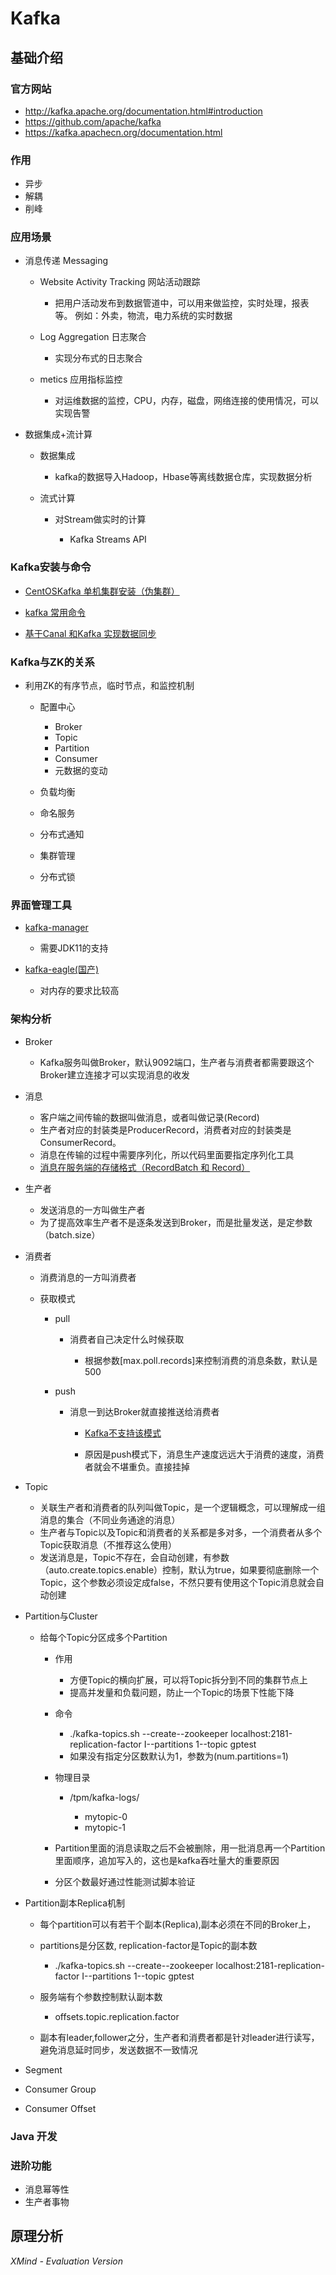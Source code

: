 # Kafka

## 基础介绍

### 官方网站

- http://kafka.apache.org/documentation.html#introduction 
- https://github.com/apache/kafka
- https://kafka.apachecn.org/documentation.html

### 作用

- 异步
- 解耦
- 削峰

### 应用场景

- 消息传递 Messaging

	- Website Activity Tracking 网站活动跟踪

		- 把用户活动发布到数据管道中，可以用来做监控，实时处理，报表等。
例如：外卖，物流，电力系统的实时数据

	- Log Aggregation 日志聚合

		- 实现分布式的日志聚合

	- metics 应用指标监控

		- 对运维数据的监控，CPU，内存，磁盘，网络连接的使用情况，可以实现告警

- 数据集成+流计算

	- 数据集成

		- kafka的数据导入Hadoop，Hbase等离线数据仓库，实现数据分析

	- 流式计算

		- 对Stream做实时的计算

			- Kafka Streams API

### Kafka安装与命令

- [CentOSKafka 单机集群安装（伪集群）](https://github.com/hupwy/k8s-cloud-parent/blob/main/doc/%E6%B6%88%E6%81%AF%E9%98%9F%E5%88%97/Kafka/Kafka%E5%8D%95%E8%8A%82%E7%82%B9%E9%9B%86%E7%BE%A4(%E4%BC%AA%E9%9B%86%E7%BE%A4).md)

- [kafka 常用命令](https://github.com/hupwy/k8s-cloud-parent/blob/main/doc/%E6%B6%88%E6%81%AF%E9%98%9F%E5%88%97/Kafka/kafka%E5%B8%B8%E7%94%A8%E5%91%BD%E4%BB%A4(%E5%9F%BA%E4%BA%8E2.6%E7%89%88%E6%9C%AC).md)

- [基于Canal 和Kafka 实现数据同步](https://github.com/hupwy/k8s-cloud-parent/blob/main/doc/%E6%B6%88%E6%81%AF%E9%98%9F%E5%88%97/Kafka/%E5%9F%BA%E4%BA%8ECanal%E5%92%8CKafka%E5%AE%9E%E7%8E%B0%E6%95%B0%E6%8D%AE%E5%90%8C%E6%AD%A5.md)

### Kafka与ZK的关系

- 利用ZK的有序节点，临时节点，和监控机制

	- 配置中心

		- Broker
		- Topic
		- Partition
		- Consumer
		- 元数据的变动

	- 负载均衡
	- 命名服务
	- 分布式通知
	- 集群管理
	- 分布式锁

### 界面管理工具

- [kafka-manager](https://github.com/yahoo/kafka-manager/releases)

	- 需要JDK11的支持

- [kafka-eagle(国产)](https://github.com/smartloli/kafka-eagle)

	- 对内存的要求比较高

### 架构分析

- Broker

	- Kafka服务叫做Broker，默认9092端口，生产者与消费者都需要跟这个Broker建立连接才可以实现消息的收发

- 消息

	- 客户端之间传输的数据叫做消息，或者叫做记录(Record)
	- 生产者对应的封装类是ProducerRecord，消费者对应的封装类是 ConsumerRecord。
	- 消息在传输的过程中需要序列化，所以代码里面要指定序列化工具
	- [消息在服务端的存储格式（RecordBatch 和 Record）](http://kafka.apache.org/documentation/#messageformat)

- 生产者

	- 发送消息的一方叫做生产者
	- 为了提高效率生产者不是逐条发送到Broker，而是批量发送，是定参数（batch.size）

- 消费者

	- 消费消息的一方叫消费者
	- 获取模式

		- pull

			- 消费者自己决定什么时候获取

				- 根据参数[max.poll.records]来控制消费的消息条数，默认是500

		- push

			- 消息一到达Broker就直接推送给消费者

				- [Kafka不支持该模式](http://http:/kafka.apache.org/documentation/#design_pul)

				- 原因是push模式下，消息生产速度远远大于消费的速度，消费者就会不堪重负。直接挂掉

- Topic

	- 关联生产者和消费者的队列叫做Topic，是一个逻辑概念，可以理解成一组消息的集合（不同业务通途的消息）
	- 生产者与Topic以及Topic和消费者的关系都是多对多，一个消费者从多个Topic获取消息（不推荐这么使用）
	- 发送消息是，Topic不存在，会自动创建，有参数（auto.create.topics.enable）控制，默认为true，如果要彻底删除一个Topic，这个参数必须设定成false，不然只要有使用这个Topic消息就会自动创建

- Partition与Cluster

	- 给每个Topic分区成多个Partition

		- 作用

			- 方便Topic的横向扩展，可以将Topic拆分到不同的集群节点上
			- 提高并发量和负载问题，防止一个Topic的场景下性能下降

		- 命令

			- ./kafka-topics.sh --create--zookeeper localhost:2181-replication-factor I--partitions 1--topic gptest
			- 如果没有指定分区数默认为1，参数为(num.partitions=1)

		- 物理目录

			- /tpm/kafka-logs/

				- mytopic-0
				- mytopic-1

		- Partition里面的消息读取之后不会被删除，用一批消息再一个Partition里面顺序，追加写入的，这也是kafka吞吐量大的重要原因
		- 分区个数最好通过性能测试脚本验证

- Partition副本Replica机制

	- 每个partition可以有若干个副本(Replica),副本必须在不同的Broker上，
	- partitions是分区数, replication-factor是Topic的副本数

		- ./kafka-topics.sh --create--zookeeper localhost:2181-replication-factor I--partitions 1--topic gptest

	- 服务端有个参数控制默认副本数

		- offsets.topic.replication.factor

	- 副本有leader,follower之分，生产者和消费者都是针对leader进行读写，避免消息延时同步，发送数据不一致情况

- Segment
- Consumer Group
- Consumer Offset

### Java 开发

### 进阶功能

- 消息幂等性
- 生产者事物

## 原理分析

*XMind - Evaluation Version*